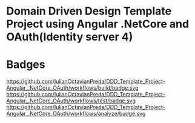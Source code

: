 # Domain Driven Design Template Project using Angular .NetCore and OAuth(Identity server 4)

# Badges

https://github.com/IulianOctavianPreda/DDD_Template_Project-Angular_.NetCore_OAuth/workflows/build/badge.svg
https://github.com/IulianOctavianPreda/DDD_Template_Project-Angular_.NetCore_OAuth/workflows/test/badge.svg
https://github.com/IulianOctavianPreda/DDD_Template_Project-Angular_.NetCore_OAuth/workflows/analyze/badge.svg

